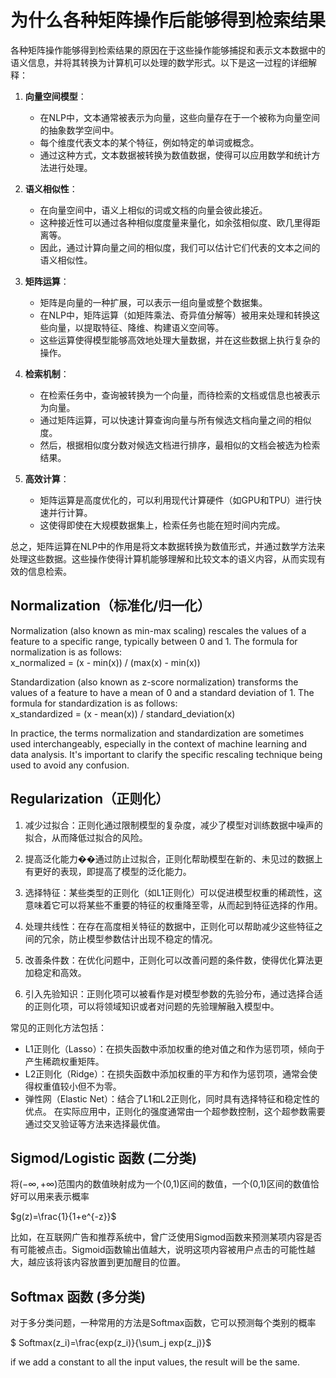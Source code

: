 # 为什么各种矩阵操作后能够得到检索结果 
各种矩阵操作能够得到检索结果的原因在于这些操作能够捕捉和表示文本数据中的语义信息，并将其转换为计算机可以处理的数学形式。以下是这一过程的详细解释：

1. **向量空间模型**：
   - 在NLP中，文本通常被表示为向量，这些向量存在于一个被称为向量空间的抽象数学空间中。
   - 每个维度代表文本的某个特征，例如特定的单词或概念。
   - 通过这种方式，文本数据被转换为数值数据，使得可以应用数学和统计方法进行处理。

2. **语义相似性**：
   - 在向量空间中，语义上相似的词或文档的向量会彼此接近。
   - 这种接近性可以通过各种相似度度量来量化，如余弦相似度、欧几里得距离等。
   - 因此，通过计算向量之间的相似度，我们可以估计它们代表的文本之间的语义相似性。

3. **矩阵运算**：
   - 矩阵是向量的一种扩展，可以表示一组向量或整个数据集。
   - 在NLP中，矩阵运算（如矩阵乘法、奇异值分解等）被用来处理和转换这些向量，以提取特征、降维、构建语义空间等。
   - 这些运算使得模型能够高效地处理大量数据，并在这些数据上执行复杂的操作。

4. **检索机制**：
   - 在检索任务中，查询被转换为一个向量，而待检索的文档或信息也被表示为向量。
   - 通过矩阵运算，可以快速计算查询向量与所有候选文档向量之间的相似度。
   - 然后，根据相似度分数对候选文档进行排序，最相似的文档会被选为检索结果。

5. **高效计算**：
   - 矩阵运算是高度优化的，可以利用现代计算硬件（如GPU和TPU）进行快速并行计算。
   - 这使得即使在大规模数据集上，检索任务也能在短时间内完成。

总之，矩阵运算在NLP中的作用是将文本数据转换为数值形式，并通过数学方法来处理这些数据。这些操作使得计算机能够理解和比较文本的语义内容，从而实现有效的信息检索。
## Normalization（标准化/归一化）

Normalization (also known as min-max scaling) rescales the values of a feature to a specific range, typically between 0 and 1. The formula for normalization is as follows:\
x_normalized = (x - min(x)) / (max(x) - min(x))

Standardization (also known as z-score normalization) transforms the values of a feature to have a mean of 0 and a standard deviation of 1. The formula for standardization is as follows:\
x_standardized = (x - mean(x)) / standard_deviation(x)

In practice, the terms normalization and standardization are sometimes used interchangeably, especially in the context of machine learning and data analysis. It's important to clarify the specific rescaling technique being used to avoid any confusion.

## Regularization（正则化）

1. 减少过拟合：正则化通过限制模型的复杂度，减少了模型对训练数据中噪声的拟合，从而降低过拟合的风险。

2. 提高泛化能力��通过防止过拟合，正则化帮助模型在新的、未见过的数据上有更好的表现，即提高了模型的泛化能力。

3. 选择特征：某些类型的正则化（如L1正则化）可以促进模型权重的稀疏性，这意味着它可以将某些不重要的特征的权重降至零，从而起到特征选择的作用。

4. 处理共线性：在存在高度相关特征的数据中，正则化可以帮助减少这些特征之间的冗余，防止模型参数估计出现不稳定的情况。

5. 改善条件数：在优化问题中，正则化可以改善问题的条件数，使得优化算法更加稳定和高效。

6. 引入先验知识：正则化项可以被看作是对模型参数的先验分布，通过选择合适的正则化项，可以将领域知识或者对问题的先验理解融入模型中。

常见的正则化方法包括：

* L1正则化（Lasso）：在损失函数中添加权重的绝对值之和作为惩罚项，倾向于产生稀疏权重矩阵。
* L2正则化（Ridge）：在损失函数中添加权重的平方和作为惩罚项，通常会使得权重值较小但不为零。
* 弹性网（Elastic Net）：结合了L1和L2正则化，同时具有选择特征和稳定性的优点。
在实际应用中，正则化的强度通常由一个超参数控制，这个超参数需要通过交叉验证等方法来选择最优值。

## Sigmod/Logistic 函数 (二分类)

将$(-\infty,+\infty)$范围内的数值映射成为一个(0,1)区间的数值，一个(0,1)区间的数值恰好可以用来表示概率 

$g(z)=\frac{1}{1+e^{-z}}$

比如，在互联网广告和推荐系统中，曾广泛使用Sigmod函数来预测某项内容是否有可能被点击。Sigmoid函数输出值越大，说明这项内容被用户点击的可能性越大，越应该将该内容放置到更加醒目的位置。

## Softmax 函数 (多分类)

对于多分类问题，一种常用的方法是Softmax函数，它可以预测每个类别的概率

$ Softmax(z_i)=\frac{exp(z_i)}{\sum_j exp(z_j)}$

if we add a constant to all the input values, the result will be the same. 